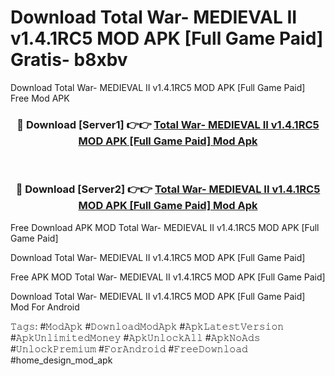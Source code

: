 # Download Total War- MEDIEVAL II v1.4.1RC5 MOD APK [Full Game Paid] Gratis- b8xbv
Download Total War- MEDIEVAL II v1.4.1RC5 MOD APK [Full Game Paid] Free Mod APK

<div align="center">
<h3>🔴 Download [Server1] 👉👉 <a href="https://apk-comot.site?title=Total_War-_MEDIEVAL_II_v1.4.1RC5_MOD_APK_[Full_Game_Paid]">Total War- MEDIEVAL II v1.4.1RC5 MOD APK [Full Game Paid] Mod Apk</a></h3><br>

<h3>🔴 Download [Server2] 👉👉 <a href="https://apk-comot.site?title=Total_War-_MEDIEVAL_II_v1.4.1RC5_MOD_APK_[Full_Game_Paid]">Total War- MEDIEVAL II v1.4.1RC5 MOD APK [Full Game Paid] Mod Apk</a></h3>
</div>


Free Download APK MOD Total War- MEDIEVAL II v1.4.1RC5 MOD APK [Full Game Paid]

Download Total War- MEDIEVAL II v1.4.1RC5 MOD APK [Full Game Paid] 

Free APK MOD Total War- MEDIEVAL II v1.4.1RC5 MOD APK [Full Game Paid] 

Download Total War- MEDIEVAL II v1.4.1RC5 MOD APK [Full Game Paid] Mod For Android

𝚃𝚊𝚐𝚜: #𝙼𝚘𝚍𝙰𝚙𝚔 #𝙳𝚘𝚠𝚗𝚕𝚘𝚊𝚍𝙼𝚘𝚍𝙰𝚙𝚔 #𝙰𝚙𝚔𝙻𝚊𝚝𝚎𝚜𝚝𝚅𝚎𝚛𝚜𝚒𝚘𝚗 #𝙰𝚙𝚔𝚄𝚗𝚕𝚒𝚖𝚒𝚝𝚎𝚍𝙼𝚘𝚗𝚎𝚢 #𝙰𝚙𝚔𝚄𝚗𝚕𝚘𝚌𝚔𝙰𝚕𝚕 #𝙰𝚙𝚔𝙽𝚘𝙰𝚍𝚜 #𝚄𝚗𝚕𝚘𝚌𝚔𝙿𝚛𝚎𝚖𝚒𝚞𝚖 #𝙵𝚘𝚛𝙰𝚗𝚍𝚛𝚘𝚒𝚍 #𝙵𝚛𝚎𝚎𝙳𝚘𝚠𝚗𝚕𝚘𝚊𝚍 #home_design_mod_apk